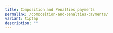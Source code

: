 ```yaml
---
title: Composition and Penalties payments
permalink: /composition-and-penalties-payments/
variant: tiptap
description: ""
---
```


